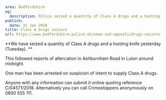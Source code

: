 ```yaml
area: Bedfordshire
og:
  description: Police seized a quantity of Class A drugs and a hunting knife yesterday.
publish:
  date: 31 Jan 2018
title: Class A Drugs seizure
url: https://www.bedfordshire.police.uk/news-and-appeals/drugs-seizure-luton-jan18
```

**We have seized a quantity of Class A drugs and a hunting knife yesterday (Tuesday). **

This followed reports of altercation in Ashburnham Road in Luton around midnight.

One man has been arrested on suspicion of intent to supply Class A drugs.

Anyone with any information can submit it online quoting reference C/04571/2018. Alternatively you can call Crimestoppers anonymously on 0800 555 111.
